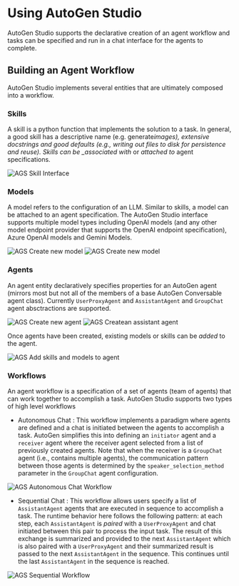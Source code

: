 # Using AutoGen Studio

AutoGen Studio supports the declarative creation of an agent workflow and tasks can be specified and run in a chat interface for the agents to complete.

## Building an Agent Workflow

AutoGen Studio implements several entities that are ultimately composed into a workflow.

### Skills

A skill is a python function that implements the solution to a task. In general, a good skill has a descriptive name (e.g. generate*images), extensive docstrings and good defaults (e.g., writing out files to disk for persistence and reuse). Skills can be \_associated with* or _attached to_ agent specifications.

![AGS Skill Interface](./img/skill.png)

### Models

A model refers to the configuration of an LLM. Similar to skills, a model can be attached to an agent specification.
The AutoGen Studio interface supports multiple model types including OpenAI models (and any other model endpoint provider that supports the OpenAI endpoint specification), Azure OpenAI models and Gemini Models.

![AGS Create new model](./img/model_new.png)
![AGS Create new model](./img/model_openai.png)

### Agents

An agent entity declaratively specifies properties for an AutoGen agent (mirrors most but not all of the members of a base AutoGen Conversable agent class). Currently `UserProxyAgent` and `AssistantAgent` and `GroupChat` agent absctractions are supported.

![AGS Create new agent](./img/agent_new.png)
![AGS Createan assistant agent](./img/agent_groupchat.png)

Once agents have been created, existing models or skills can be _added_ to the agent.

![AGS Add skills and models to agent](./img/agent_skillsmodel.png)

### Workflows

An agent workflow is a specification of a set of agents (team of agents) that can work together to accomplish a task. AutoGen Studio supports two types of high level workflows

- Autonomous Chat : This workflow implements a paradigm where agents are defined and a chat is initiated between the agents to accomplish a task. AutoGen simplifies this into defining an `initiator` agent and a `receiver` agent where the receiver agent selected from a list of previously created agents. Note that when the receiver is a `GroupChat` agent (i.e., contains multiple agents), the communication pattern between those agents is determined by the `speaker_selection_method` parameter in the `GroupChat` agent configuration.

![AGS Autonomous Chat Workflow](./img/workflow_chat.png)

- Sequential Chat : This workflow allows users specify a list of `AssistantAgent` agents that are executed in sequence to accomplish a task. The runtime behavior here follows the following pattern: at each step, each `AssistantAgent` is _paired_ with a `UserProxyAgent` and chat initiated between this pair to process the input task. The result of this exchange is summarized and provided to the next `AssistantAgent` which is also paired with a `UserProxyAgent` and their summarized result is passed to the next `AssistantAgent` in the sequence. This continues until the last `AssistantAgent` in the sequence is reached.

![AGS Sequential Workflow](./img/workflow_sequential.png)

<!-- ```
Plot a chart of NVDA and TESLA stock price YTD. Save the result to a file named nvda_tesla.png
```

The agent workflow responds by _writing and executing code_ to create a python program to generate the chart with the stock prices.

> Note than there could be multiple turns between the `AssistantAgent` and the `UserProxyAgent` to produce and execute the code in order to complete the task.

![ARA](./img/ara_stockprices.png)

> Note: You can also view the debug console that generates useful information to see how the agents are interacting in the background. -->

<!-- - Build: Users begin by constructing their workflows. They may incorporate previously developed skills/models into agents within the workflow. User's can immediately test their workflows in the the same view or in a saved session in the playground.

- Playground: Users can start a new session, select an agent workflow, and engage in a "chat" with this agent workflow. It is important to note the significant differences between a traditional chat with a Large Language Model (LLM) and a chat with a group of agents. In the former, the response is typically a single formatted reply, while in the latter, it consists of a history of conversations among the agents.

## Entities and Concepts -->
